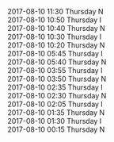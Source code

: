 2017-08-10 11:30 Thursday  N  
2017-08-10 10:50 Thursday  I  
2017-08-10 10:40 Thursday  N  
2017-08-10 10:30 Thursday  I  
2017-08-10 10:20 Thursday  N  
2017-08-10 05:45 Thursday  I  
2017-08-10 05:40 Thursday  N  
2017-08-10 03:55 Thursday  I  
2017-08-10 03:50 Thursday  N  
2017-08-10 02:35 Thursday  I  
2017-08-10 02:30 Thursday  N  
2017-08-10 02:05 Thursday  I  
2017-08-10 01:35 Thursday  N  
2017-08-10 01:30 Thursday  I  
2017-08-10 00:15 Thursday  N  
